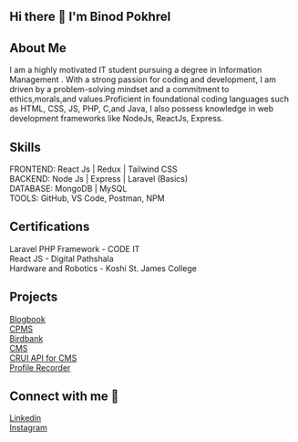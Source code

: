 ## Hi there 👋 I'm Binod Pokhrel 

## About Me
I am a highly motivated IT student pursuing a degree in Information Management . With a strong passion for coding and development, I am driven by a problem-solving mindset and a commitment to ethics,morals,and values.Proficient in foundational coding languages such as HTML, CSS, JS, PHP, C,and Java, I also possess knowledge in web development frameworks like NodeJs, ReactJs, Express. 

## Skills
FRONTEND: React Js | Redux | Tailwind CSS <br>
BACKEND: Node Js | Express | Laravel (Basics) <br>
DATABASE: MongoDB | MySQL <br>
TOOLS: GitHub, VS Code, Postman, NPM <br>

## Certifications
Laravel PHP Framework - CODE IT <br>
React JS - Digital Pathshala <br>
Hardware and Robotics - Koshi St. James College<br>

## Projects
[Blogbook](https://github.com/lilbp221/BLOGMANAGEMENTSYSWITH_REACT)<br>
[CPMS](https://github.com/lilbp221/CustomerAndProductMS)<br>
[Birdbank](https://github.com/lilbp221/BIRDBANK)<br>
[CMS](https://github.com/lilbp221/ContentMS_SSR_NODEJS)<br>
[CRUI API for CMS](https://github.com/lilbp221/BlogManagementSystem_NODE_BACKEND)<br>
[Profile Recorder](https://github.com/lilbp221/profile-recorder-)


## Connect with me 🤝
[Linkedin](https://www.linkedin.com/in/binod-pokhrel-6949ab241/) <br>
[Instagram](https://www.instagram.com/callmebp___/)
